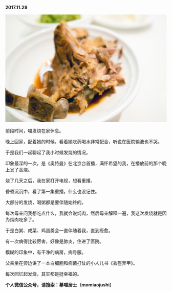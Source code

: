 
          
            
**2017.11.29**



![](img/51001-aaaa7e612d8db28b.jpg)




前段时间，喵发烧在家休息。

晚上回家，配着她的时候，看着她吃药喝水非常配合，听说在医院输液也不哭。

于是我们一起聊起了我小时候发烧的情况。

印象最深的一次，是《奥特曼》在北京台首播，满怀希望的我，在播放前的那个晚上发了高烧。

烧了几天之后，我在家打开电视，想看重播。

昏昏沉沉中，看了第一集重播，什么也没记住。

大部分的发烧，喝粥都是要伴随始终的。

每次母亲问我想吃点什么，我就会说炖肉，然后母亲解释一遍，我这次发烧就是因为炖肉吃多了。

于是白粥、咸菜、鸡蛋羹会一直伴随着我，直到痊愈。

有一次病得比较厉害，好像是肺炎，住进了医院。

模糊的印象中，有干净的病房，病号服。

父亲坐在旁边讲了一本白细胞和病菌打仗的小人儿书《丢盔弃甲》。

每次回忆起发烧，其实都是挺幸福的。


**个人微信公众号，请搜索：摹喵居士（momiaojushi）**

          
        